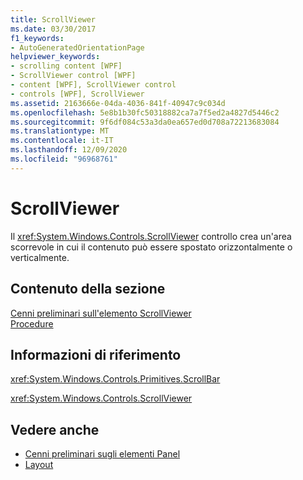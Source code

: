```yaml
---
title: ScrollViewer
ms.date: 03/30/2017
f1_keywords:
- AutoGeneratedOrientationPage
helpviewer_keywords:
- scrolling content [WPF]
- ScrollViewer control [WPF]
- content [WPF], ScrollViewer control
- controls [WPF], ScrollViewer
ms.assetid: 2163666e-04da-4036-841f-40947c9c034d
ms.openlocfilehash: 5e8b1b30fc50318882ca7a7f5ed2a4827d5446c2
ms.sourcegitcommit: 9f6df084c53a3da0ea657ed0d708a72213683084
ms.translationtype: MT
ms.contentlocale: it-IT
ms.lasthandoff: 12/09/2020
ms.locfileid: "96968761"
---
```

# <a name="scrollviewer"></a>ScrollViewer
Il <xref:System.Windows.Controls.ScrollViewer> controllo crea un'area scorrevole in cui il contenuto può essere spostato orizzontalmente o verticalmente.  
  
## <a name="in-this-section"></a>Contenuto della sezione  
 [Cenni preliminari sull'elemento ScrollViewer](scrollviewer-overview.md)  
 [Procedure](scrollviewer-how-to-topics.md)  
  
## <a name="reference"></a>Informazioni di riferimento  
 <xref:System.Windows.Controls.Primitives.ScrollBar>  
  
 <xref:System.Windows.Controls.ScrollViewer>  
  
## <a name="see-also"></a>Vedere anche

- [Cenni preliminari sugli elementi Panel](panels-overview.md)
- [Layout](../advanced/layout.md)
